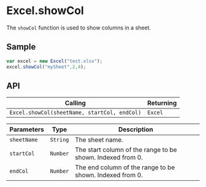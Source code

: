 # Excel.showCol

The `showCol` function is used to show columns in a sheet.

## Sample

```javascript
var excel = new Excel("test.xlsx");
excel.showCol("mySheet",2,4);
```
## API

| Calling | Returning |
|---|---|
| `Excel.showCol(sheetName, startCol, endCol)` | `Excel` |

| Parameters | Type | Description |
|---|---|---|
| `sheetName` | `String` | The sheet name. |
| `startCol` | `Number` | The start column of the range to be shown. Indexed from 0. |
| `endCol` | `Number` | The end column of the range to be shown. Indexed from 0. |